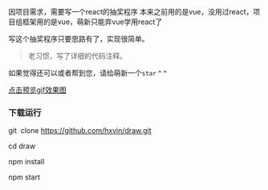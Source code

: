 因项目需求，需要写一个react的抽奖程序
本来之前用的是vue，没用过react，项目组框架用的是vue，萌新只能弃vue学用react了

写这个抽奖程序只要思路有了，实现很简单。

>老习惯，写了详细的代码注释。

如果觉得还可以或者帮到您，请给萌新一个`star` ^ ^

[点击预览gif效果图](http://ooytyiziz.bkt.clouddn.com/QQ20170715-193001-HD.gif)

### 下载运行

git  clone https://github.com/hxvin/draw.git

cd draw

npm install

npm start

